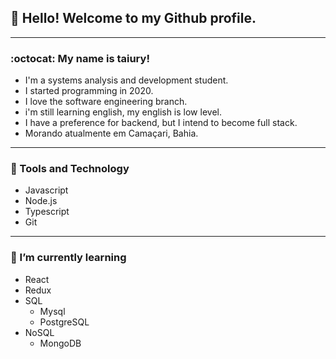 ## 👋 Hello! Welcome to my Github profile.

----

### :octocat: My name is taiury!

- I'm a systems analysis and development student.
- I started programming in 2020.
- I love the software engineering branch.
- i'm still learning english, my english is low level.
- I have a preference for backend, but I intend to become full stack.
- Morando atualmente em Camaçari, Bahia.

----

### :pushpin: Tools and Technology

- Javascript
- Node.js
- Typescript
- Git

----

### 🌱 I’m currently learning

- React
- Redux
- SQL
  - Mysql
  - PostgreSQL
- NoSQL
  - MongoDB 
